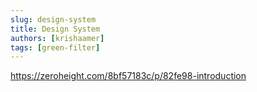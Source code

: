 ```yaml
---
slug: design-system
title: Design System
authors: [krishaamer]
tags: [green-filter]
---
```


https://zeroheight.com/8bf57183c/p/82fe98-introduction